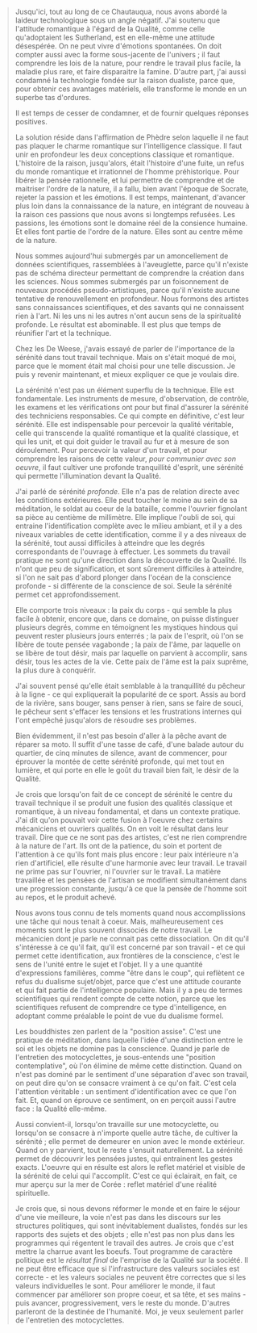 > Jusqu'ici, tout au long de ce Chautauqua, nous avons abordé la laideur technologique sous un angle négatif. J'ai soutenu que l'attitude romantique à l'égard de la Qualité, comme celle qu'adoptaient les Sutherland, est en elle-même une attitude désespérée. On ne peut vivre d'émotions spontanées. On doit compter aussi avec la forme sous-jacente de l'univers ; il faut comprendre les lois de la nature, pour rendre le travail plus facile, la maladie plus rare, et faire disparaitre la famine. D'autre part, j'ai aussi condamné la technologie fondée sur la raison dualiste, parce que, pour obtenir ces avantages matériels, elle transforme le monde en un superbe tas d'ordures.
> 
> Il est temps de cesser de condamner, et de fournir quelques réponses positives.
> 
> La solution réside dans l'affirmation de Phèdre selon laquelle il ne faut pas plaquer le charme romantique sur l'intelligence classique. Il faut unir en profondeur les deux conceptions classique et romantique. L'histoire de la raison, jusqu'alors, était l'histoire d'une fuite, un refus du monde romantique et irrationnel de l'homme préhistorique. Pour libérer la pensée rationnelle, et lui permettre de comprendre et de maitriser l'ordre de la nature, il a fallu, bien avant l'époque de Socrate, rejeter la passion et les émotions. Il est temps, maintenant, d'avancer plus loin dans la connaissance de la nature, en intégrant de nouveau à la raison ces passions que nous avons si longtemps refusées. Les passions, les émotions sont le domaine réel de la consience humaine. Et elles font partie de l'ordre de la nature. Elles sont au centre même de la nature.
> 
> Nous sommes aujourd'hui submergés par un amoncellement de données scientifiques, rassemblées à l'aveuglette, parce qu'il n'existe pas de schéma directeur permettant de comprendre la création dans les sciences. Nous sommes submergés par un foisonnement de nouveaux procédés pseudo-artistiques, parce qu'il n'existe aucune tentative de renouvellement en profondeur. Nous formons des artistes sans connaissances scientifiques, et des savants qui ne connaissent rien à l'art. Ni les uns ni les autres n'ont aucun sens de la spiritualité profonde. Le résultat est abominable. Il est plus que temps de réunifier l'art et la technique.
> 
> Chez les De Weese, j'avais essayé de parler de l'importance de la sérénité dans tout travail technique. Mais on s'était moqué de moi, parce que le moment était mal choisi pour une telle discussion. Je puis y revenir maintenant, et mieux expliquer ce que je voulais dire.
> 
> La sérénité n'est pas un élément superflu de la technique. Elle est fondamentale. Les instruments de mesure, d'observation, de contrôle, les examens et les vérifications ont pour but final d'assurer la sérénité des techniciens responsables. Ce qui compte en définitive, c'est leur sérénité. Elle est indispensable pour percevoir la qualité véritable, celle qui transcende la qualité romantique et la qualité classique, et qui les unit, et qui doit guider le travail au fur et à mesure de son déroulement. Pour percevoir la valeur d'un travail, et pour comprendre les raisons de cette valeur, _pour communier avec son oeuvre_, il faut cultiver une profonde tranquillité d'esprit, une sérénité qui permette l'illumination devant la Qualité.
> 
> J'ai parlé de sérénité _profonde_. Elle n'a pas de relation directe avec les conditions extérieures. Elle peut toucher le moine au sein de sa méditation, le soldat au coeur de la bataille, comme l'ouvrier fignolant sa pièce au centième de millimètre. Elle implique l'oubli de soi, qui entraine l'identification complète avec le milieu ambiant, et il y a des niveaux variables de cette identification, comme il y a des niveaux de la sérénité, tout aussi difficiles à atteindre que les degrés correspondants de l'ouvrage à effectuer. Les sommets du travail pratique ne sont qu'une direction dans la découverte de la Qualité. Ils n'ont que peu de signification, et sont sûrement difficiles à atteindre, si l'on ne sait pas d'abord plonger dans l'océan de la conscience profonde - si différente de la conscience de soi. Seule la sérénité permet cet approfondissement.
> 
> Elle comporte trois niveaux : la paix du corps - qui semble la plus facile à obtenir, encore que, dans ce domaine, on puisse distinguer plusieurs degrés, comme en témoignent les mystiques hindous qui peuvent rester plusieurs jours enterrés ; la paix de l'esprit, où l'on se libère de toute pensée vagabonde ; la paix de l'âme, par laquelle on se libère de tout désir, mais par laquelle on parvient à accomplir, sans désir, tous les actes de la vie. Cette paix de l'âme est la paix suprême, la plus dure à conquérir.
> 
> J'ai souvent pensé qu'elle était semblable à la tranquillité du pêcheur à la ligne - ce qui expliquerait la popularité de ce sport. Assis au bord de la rivière, sans bouger, sans penser à rien, sans se faire de souci, le pêcheur sent s'effacer les tensions et les frustrations internes qui l'ont empêché jusqu'alors de résoudre ses problèmes.
> 
> Bien évidemment, il n'est pas besoin d'aller à la pêche avant de réparer sa moto. Il suffit d'une tasse de café, d'une balade autour du quartier, de cinq minutes de silence, avant de commencer, pour éprouver la montée de cette sérénité profonde, qui met tout en lumière, et qui porte en elle le goût du travail bien fait, le désir de la Qualité.
> 
> Je crois que lorsqu'on fait de ce concept de sérénité le centre du travail technique il se produit une fusion des qualités classique et romantique, à un niveau fondamental, et dans un contexte pratique. J'ai dit qu'on pouvait voir cette fusion à l'oeuvre chez certains mécaniciens et ouvriers qualités. On en voit le résultat dans leur travail. Dire que ce ne sont pas des artistes, c'est ne rien comprendre à la nature de l'art. Ils ont de la patience, du soin et portent de l'attention à ce qu'ils font mais plus encore : leur paix intérieure n'a rien d'artificiel, elle résulte d'une harmonie avec leur travail. Le travail ne prime pas sur l'ouvrier, ni l'ouvrier sur le travail. La matière travaillée et les pensées de l'artisan se modifient simultanément dans une progression constante, jusqu'à ce que la pensée de l'homme soit au repos, et le produit achevé.
> 
> Nous avons tous connu de tels moments quand nous accomplissions une tâche qui nous tenait à coeur. Mais, malheureusement ces moments sont le plus souvent dissociés de notre travail. Le mécanicien dont je parle ne connait pas cette dissociation. On dit qu'il s'intéresse à ce qu'il fait, qu'il est concerné par son travail - et ce qui permet cette identification, aux frontières de la conscience, c'est le sens de l'unité entre le sujet et l'objet. Il y a une quantité d'expressions familières, comme "être dans le coup", qui reflètent ce refus du dualisme sujet/objet, parce que c'est une attitude courante et qui fait partie de l'intelligence populaire. Mais il y a peu de termes scientifiques qui rendent compte de cette notion, parce que les scientifiques refusent de comprendre ce type d'intelligence, en adoptant comme préalable le point de vue du dualisme formel.
> 
> Les bouddhistes zen parlent de la "position assise". C'est une pratique de méditation, dans laquelle l'idée d'une distinction entre le soi et les objets ne domine pas la conscience. Quand je parle de l'entretien des motocyclettes, je sous-entends une "position contemplative", où l'on élimine de même cette distinction. Quand on n'est pas dominé par le sentiment d'une séparation d'avec son travail, on peut dire qu'on se consacre vraiment à ce qu'on fait. C'est cela l'attention véritable : un sentiment d'identification avec ce que l'on fait. Et, quand on éprouve ce sentiment, on en perçoit aussi l'autre face : la Qualité elle-même.
> 
> Aussi convient-il, lorsqu'on travaille sur une motocyclette, ou lorsqu'on se consacre à n'importe quelle autre tâche, de cultiver la sérénité ; elle permet de demeurer en union avec le monde extérieur. Quand on y parvient, tout le reste s'ensuit naturellement. La sérénité permet de découvrir les pensées justes, qui entrainent les gestes exacts. L'oeuvre qui en résulte est alors le reflet matériel et visible de la sérénité de celui qui l'accomplit. C'est ce qui éclairait, en fait, ce mur aperçu sur la mer de Corée : reflet matériel d'une réalité spirituelle.
> 
> Je crois que, si nous devons réformer le monde et en faire le séjour d'une vie meilleure, la voie n'est pas dans les discours sur les structures politiques, qui sont inévitablement dualistes, fondés sur les rapports des sujets et des objets ; elle n'est pas non plus dans les programmes qui régentent le travail des autres. Je crois que c'est mettre la charrue avant les boeufs. Tout programme de caractère politique est le _résultat final_ de l'emprise de la Qualité sur la société. Il ne peut être efficace que si l'infrastructure des valeurs sociales est correcte - et les valeurs sociales ne peuvent être correctes que si les valeurs individuelles le sont. Pour améliorer le monde, il faut commencer par améliorer son propre coeur, et sa tête, et ses mains - puis avancer, progressivement, vers le reste du monde. D'autres parleront de la destinée de l'humanité. Moi, je veux seulement parler de l'entretien des motocyclettes.
